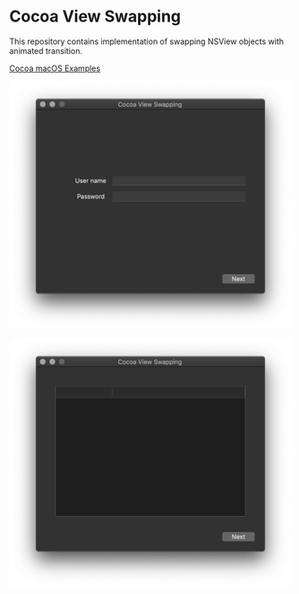 # Cocoa View Swapping

This repository contains implementation of swapping NSView objects with animated transition.

[Cocoa macOS Examples](https://github.com/NikolaGrujic91/Cocoa-macOS-Examples)

![image missing](App1.png "Application UI")

![image missing](App2.png "Application UI")